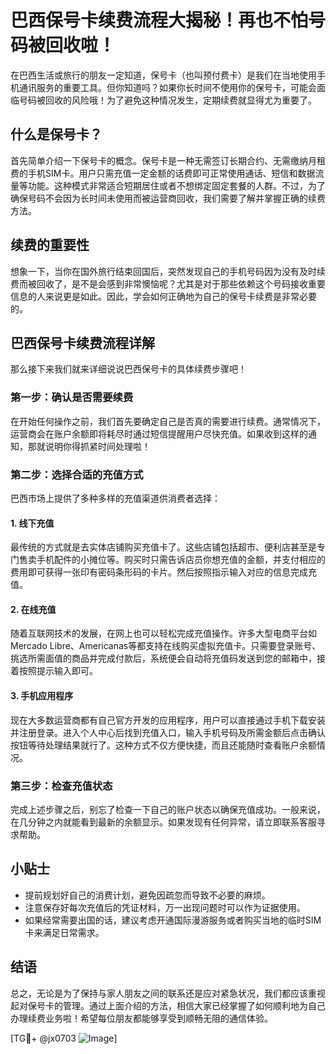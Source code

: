 # 巴西保号卡续费流程大揭秘！再也不怕号码被回收啦！

在巴西生活或旅行的朋友一定知道，保号卡（也叫预付费卡）是我们在当地使用手机通讯服务的重要工具。但你知道吗？如果你长时间不使用你的保号卡，可能会面临号码被回收的风险哦！为了避免这种情况发生，定期续费就显得尤为重要了。

## 什么是保号卡？

首先简单介绍一下保号卡的概念。保号卡是一种无需签订长期合约、无需缴纳月租费的手机SIM卡。用户只需充值一定金额的话费即可正常使用通话、短信和数据流量等功能。这种模式非常适合短期居住或者不想绑定固定套餐的人群。不过，为了确保号码不会因为长时间未使用而被运营商回收，我们需要了解并掌握正确的续费方法。

## 续费的重要性

想象一下，当你在国外旅行结束回国后，突然发现自己的手机号码因为没有及时续费而被回收了，是不是会感到非常懊恼呢？尤其是对于那些依赖这个号码接收重要信息的人来说更是如此。因此，学会如何正确地为自己的保号卡续费是非常必要的。

## 巴西保号卡续费流程详解

那么接下来我们就来详细说说巴西保号卡的具体续费步骤吧！

### 第一步：确认是否需要续费

在开始任何操作之前，我们首先要确定自己是否真的需要进行续费。通常情况下，运营商会在账户余额即将耗尽时通过短信提醒用户尽快充值。如果收到这样的通知，那就说明你得抓紧时间处理啦！

### 第二步：选择合适的充值方式

巴西市场上提供了多种多样的充值渠道供消费者选择：

#### 1. 线下充值
最传统的方式就是去实体店铺购买充值卡了。这些店铺包括超市、便利店甚至是专门售卖手机配件的小摊位等。购买时只需告诉店员你想充值的金额，并支付相应的费用即可获得一张印有密码条形码的卡片。然后按照指示输入对应的信息完成充值。

#### 2. 在线充值
随着互联网技术的发展，在网上也可以轻松完成充值操作。许多大型电商平台如Mercado Libre、Americanas等都支持在线购买虚拟充值卡。只需要登录账号、挑选所需面值的商品并完成付款后，系统便会自动将充值码发送到您的邮箱中，接着按照提示输入即可。

#### 3. 手机应用程序
现在大多数运营商都有自己官方开发的应用程序，用户可以直接通过手机下载安装并注册登录。进入个人中心后找到充值入口，输入手机号码及所需金额后点击确认按钮等待处理结果就行了。这种方式不仅方便快捷，而且还能随时查看账户余额情况。

### 第三步：检查充值状态

完成上述步骤之后，别忘了检查一下自己的账户状态以确保充值成功。一般来说，在几分钟之内就能看到最新的余额显示。如果发现有任何异常，请立即联系客服寻求帮助。

## 小贴士

- 提前规划好自己的消费计划，避免因疏忽而导致不必要的麻烦。
- 注意保存好每次充值后的凭证材料，万一出现问题时可以作为证据使用。
- 如果经常需要出国的话，建议考虑开通国际漫游服务或者购买当地的临时SIM卡来满足日常需求。

## 结语

总之，无论是为了保持与家人朋友之间的联系还是应对紧急状况，我们都应该重视起对保号卡的管理。通过上面介绍的方法，相信大家已经掌握了如何顺利地为自己办理续费业务啦！希望每位朋友都能够享受到顺畅无阻的通信体验。

[TG💪+ @jx0703 ![Image](https://github.com/user-attachments/assets/dbca1d08-cadb-493c-b0ec-ad6f7a83f270)]